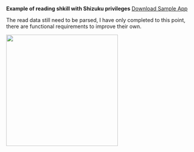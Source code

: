 
**Example of reading shkill with Shizuku privileges**  [Download Sample App](https://github.com/lalakii/get_event/releases/)

The read data still need to be parsed, I have only completed to this point, there are functional requirements to improve their own.

<img src="./video/demo.gif" width="300"/>
